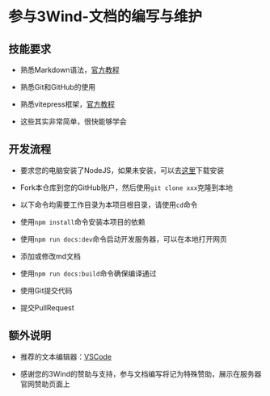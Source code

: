 
# 参与3Wind-文档的编写与维护

## 技能要求

- 熟悉Markdown语法，[官方教程](https://markdown.com.cn/)

- 熟悉Git和GitHub的使用

- 熟悉vitepress框架，[官方教程](https://vitepress.dev/zh/)

- 这些其实非常简单，很快能够学会


## 开发流程

- 要求您的电脑安装了NodeJS，如果未安装，可以去[这里](https://nodejs.org)下载安装

- Fork本仓库到您的GitHub账户，然后使用`git clone xxx`克隆到本地

- 以下命令均需要工作目录为本项目根目录，请使用`cd`命令

- 使用`npm install`命令安装本项目的依赖

- 使用`npm run docs:dev`命令启动开发服务器，可以在本地打开网页

- 添加或修改md文档

- 使用`npm run docs:build`命令确保编译通过

- 使用Git提交代码

- 提交PullRequest

## 额外说明

- 推荐的文本编辑器：[VSCode](https://code.visualstudio.com/)


- 感谢您的3Wind的赞助与支持，参与文档编写将记为特殊赞助，展示在服务器官网赞助页面上